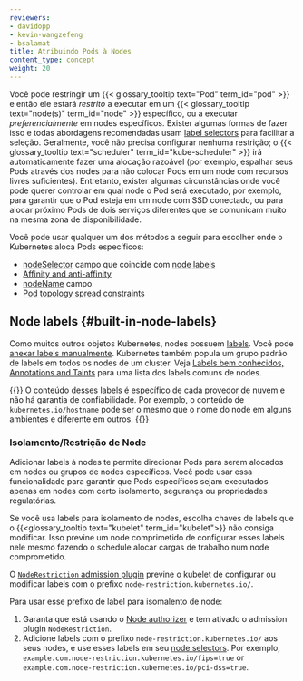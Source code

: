 ```yaml
---
reviewers:
- davidopp
- kevin-wangzefeng
- bsalamat
title: Atribuindo Pods à Nodes
content_type: concept
weight: 20
---
```



<!-- overview -->

Você pode restringir um {{< glossary_tooltip text="Pod" term_id="pod" >}} e então ele estará _restrito_ a executar em um {{< glossary_tooltip text="node(s)" term_id="node" >}} específico, ou a executar _preferencialmente_ em nodes específicos. Exister algumas formas de fazer isso e todas abordagens recomendadas usam [label selectors](/docs/concepts/overview/working-with-objects/labels/) para facilitar a seleção. Geralmente, você não precisa configurar nenhuma restrição; o {{< glossary_tooltip text="scheduler" term_id="kube-scheduler" >}} irá automaticamente fazer uma alocação razoável (por exemplo, espalhar seus Pods através dos nodes para não colocar Pods em um node com recursos livres suficientes).
Entretanto, exister algumas circunstâncias onde você pode querer controlar em qual node o Pod será executado, por exemplo, para garantir que o Pod esteja em um node com SSD conectado, ou para alocar próximo Pods de dois serviços diferentes que se comunicam muito na mesma zona de disponibilidade.

<!-- body -->

Você pode usar qualquer um dos métodos a seguir para escolher onde o Kubernetes aloca Pods específicos:

  * [nodeSelector](#nodeselector) campo que coincide com [node labels](#built-in-node-labels)
  * [Affinity and anti-affinity](#affinity-and-anti-affinity)
  * [nodeName](#nodename) campo
  * [Pod topology spread constraints](#pod-topology-spread-constraints)

## Node labels {#built-in-node-labels}

Como muitos outros objetos Kubernetes, nodes possuem [labels](/docs/concepts/overview/working-with-objects/labels/). Você pode [anexar labels manualmente](/docs/tasks/configure-pod-container/assign-pods-nodes/#add-a-label-to-a-node).
Kubernetes também popula um grupo padrão de labels em todos os nodes de um cluster. Veja [Labels bem conhecidos, Annotations and Taints](/docs/reference/labels-annotations-taints/) para uma lista dos labels comuns de nodes.

{{<nota>}}
O conteúdo desses labels é específico  de cada provedor de nuvem e não há garantia de confiabilidade. 
Por exemplo, o conteúdo de `kubernetes.io/hostname` pode ser o mesmo que o nome do node em alguns ambientes e diferente em outros.
{{</nota>}}

### Isolamento/Restrição de Node

Adicionar labels à nodes te permite direcionar Pods para serem alocados em nodes ou grupos de nodes específicos. Você pode usar essa funcionalidade para garantir que Pods específicos sejam executados apenas em nodes com certo isolamento, segurança ou propriedades regulatórias.

Se você usa labels para isolamento de nodes, escolha chaves de labels que o {{<glossary_tooltip text="kubelet" term_id="kubelet">}} não consiga modificar. Isso previne um node comprimetido de configurar esses labels nele mesmo fazendo o schedule alocar cargas de trabalho num node comprometido.

O [`NodeRestriction` admission plugin](/docs/reference/access-authn-authz/admission-controllers/#noderestriction) previne o kubelet de configurar ou modificar labels com o prefixo `node-restriction.kubernetes.io/`.

Para usar esse prefixo de label para isomalento de node:

1. Garanta que está usando o [Node authorizer](/docs/reference/access-authn-authz/node/) e tem ativado o  admission plugin `NodeRestriction`.
2. Adicione labels com o prefixo `node-restriction.kubernetes.io/` aos seus nodes, e use esses labels em seu [node selectors](#nodeselector).
   Por exemplo, `example.com.node-restriction.kubernetes.io/fips=true` or `example.com.node-restriction.kubernetes.io/pci-dss=true`.